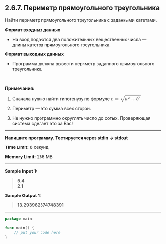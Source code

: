 ## 2.6.7. Периметр прямоугольного треугольника

Найти периметр прямоугольного треугольника с заданными катетами.

**Формат входных данных**
* На вход подаются два положительных  вещественных числа — длины катетов прямоугольного треугольника.

**Формат выходных данных**
* Программа должна вывести периметр заданного прямоугольного треугольника.

<br />

**Примечания:**

1. Сначала нужно найти гипотенузу по формуле <big><math xmlns="http://www.w3.org/1998/Math/MathML"><semantics><mrow><mi>c</mi><mo>=</mo><msqrt><mrow><msup><mi>a</mi><mn>2</mn></msup><mo>+</mo><msup><mi>b</mi><mn>2</mn></msup></mrow></msqrt></mrow><annotation encoding="application/x-tex">c = \sqrt{a^2 + b^2}</annotation></semantics></math></big>

2. Периметр — это сумма всех сторон. 

3. Не нужно программно округлять число до сотых. Проверяющая система сделает это за Вас! 

___
**Напишите программу. Тестируется через stdin → stdout**

**Time Limit:** 8 секунд

**Memory Limit:** 256 MB
___
**Sample Input 1:**
> **5.4<br />
> 2.1**

**Sample Output 1:**
> **13.293962374748391**

___
```Go
package main

func main() {
    // put your code here
}
```